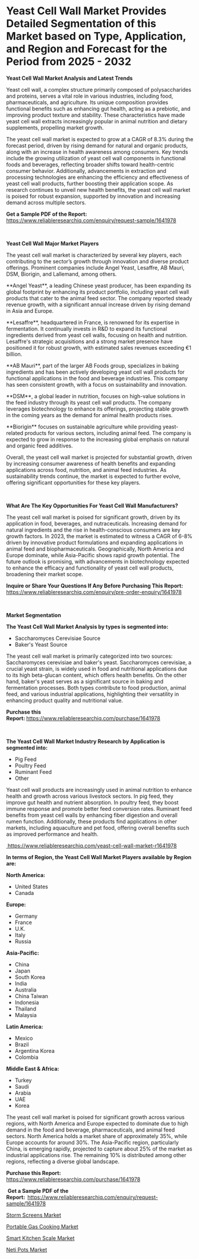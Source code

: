 <p><h1>Yeast Cell Wall Market Provides Detailed Segmentation of this Market based on Type, Application, and Region and Forecast for the Period from 2025 - 2032</h1></p><p><strong>Yeast Cell Wall Market Analysis and Latest Trends</strong></p>
<p><p>Yeast cell wall, a complex structure primarily composed of polysaccharides and proteins, serves a vital role in various industries, including food, pharmaceuticals, and agriculture. Its unique composition provides functional benefits such as enhancing gut health, acting as a prebiotic, and improving product texture and stability. These characteristics have made yeast cell wall extracts increasingly popular in animal nutrition and dietary supplements, propelling market growth.</p><p>The yeast cell wall market is expected to grow at a CAGR of 8.3% during the forecast period, driven by rising demand for natural and organic products, along with an increase in health awareness among consumers. Key trends include the growing utilization of yeast cell wall components in functional foods and beverages, reflecting broader shifts toward health-centric consumer behavior. Additionally, advancements in extraction and processing technologies are enhancing the efficiency and effectiveness of yeast cell wall products, further boosting their application scope. As research continues to unveil new health benefits, the yeast cell wall market is poised for robust expansion, supported by innovation and increasing demand across multiple sectors.</p></p>
<p><strong>Get a Sample PDF of the Report:&nbsp;</strong> <a href="https://www.reliableresearchiq.com/enquiry/request-sample/1641978?utm_campaign=121&utm_medium=2&utm_source=Github&utm_content=ia&utm_term=09022025&utm_id=yeast-cell-wall">https://www.reliableresearchiq.com/enquiry/request-sample/1641978</a></p>
<p>&nbsp;</p>
<p><strong>Yeast Cell Wall Major Market Players</strong></p>
<p><p>The yeast cell wall market is characterized by several key players, each contributing to the sector’s growth through innovation and diverse product offerings. Prominent companies include Angel Yeast, Lesaffre, AB Mauri, DSM, Biorigin, and Lallemand, among others.</p><p>**Angel Yeast**, a leading Chinese yeast producer, has been expanding its global footprint by enhancing its product portfolio, including yeast cell wall products that cater to the animal feed sector. The company reported steady revenue growth, with a significant annual increase driven by rising demand in Asia and Europe.</p><p>**Lesaffre**, headquartered in France, is renowned for its expertise in fermentation. It continually invests in R&D to expand its functional ingredients derived from yeast cell walls, focusing on health and nutrition. Lesaffre's strategic acquisitions and a strong market presence have positioned it for robust growth, with estimated sales revenues exceeding €1 billion.</p><p>**AB Mauri**, part of the larger AB Foods group, specializes in baking ingredients and has been actively developing yeast cell wall products for functional applications in the food and beverage industries. This company has seen consistent growth, with a focus on sustainability and innovation.</p><p>**DSM**, a global leader in nutrition, focuses on high-value solutions in the feed industry through its yeast cell wall products. The company leverages biotechnology to enhance its offerings, projecting stable growth in the coming years as the demand for animal health products rises.</p><p>**Biorigin** focuses on sustainable agriculture while providing yeast-related products for various sectors, including animal feed. The company is expected to grow in response to the increasing global emphasis on natural and organic feed additives.</p><p>Overall, the yeast cell wall market is projected for substantial growth, driven by increasing consumer awareness of health benefits and expanding applications across food, nutrition, and animal feed industries. As sustainability trends continue, the market is expected to further evolve, offering significant opportunities for these key players.</p></p>
<p>&nbsp;</p>
<p><strong>What Are The Key Opportunities For Yeast Cell Wall Manufacturers?</strong></p>
<p><p>The yeast cell wall market is poised for significant growth, driven by its application in food, beverages, and nutraceuticals. Increasing demand for natural ingredients and the rise in health-conscious consumers are key growth factors. In 2023, the market is estimated to witness a CAGR of 6-8% driven by innovative product formulations and expanding applications in animal feed and biopharmaceuticals. Geographically, North America and Europe dominate, while Asia-Pacific shows rapid growth potential. The future outlook is promising, with advancements in biotechnology expected to enhance the efficacy and functionality of yeast cell wall products, broadening their market scope.</p></p>
<p><strong>Inquire or Share Your Questions If Any Before Purchasing This Report:</strong> <a href="https://www.reliableresearchiq.com/enquiry/pre-order-enquiry/1641978?utm_campaign=121&utm_medium=2&utm_source=Github&utm_content=ia&utm_term=09022025&utm_id=yeast-cell-wall">https://www.reliableresearchiq.com/enquiry/pre-order-enquiry/1641978</a></p>
<p>&nbsp;</p>
<p><strong>Market Segmentation</strong></p>
<p><strong>The Yeast Cell Wall Market Analysis by types is segmented into:</strong></p>
<p><ul><li>Saccharomyces Cerevisiae Source</li><li>Baker's Yeast Source</li></ul></p>
<p><p>The yeast cell wall market is primarily categorized into two sources: Saccharomyces cerevisiae and baker's yeast. Saccharomyces cerevisiae, a crucial yeast strain, is widely used in food and nutritional applications due to its high beta-glucan content, which offers health benefits. On the other hand, baker's yeast serves as a significant source in baking and fermentation processes. Both types contribute to food production, animal feed, and various industrial applications, highlighting their versatility in enhancing product quality and nutritional value.</p></p>
<p><strong>Purchase this Report:&nbsp;</strong><a href="https://www.reliableresearchiq.com/purchase/1641978?utm_campaign=121&utm_medium=2&utm_source=Github&utm_content=ia&utm_term=09022025&utm_id=yeast-cell-wall">https://www.reliableresearchiq.com/purchase/1641978</a></p>
<p>&nbsp;</p>
<p><strong>The Yeast Cell Wall Market Industry Research by Application is segmented into:</strong></p>
<p><ul><li>Pig Feed</li><li>Poultry Feed</li><li>Ruminant Feed</li><li>Other</li></ul></p>
<p><p>Yeast cell wall products are increasingly used in animal nutrition to enhance health and growth across various livestock sectors. In pig feed, they improve gut health and nutrient absorption. In poultry feed, they boost immune response and promote better feed conversion rates. Ruminant feed benefits from yeast cell walls by enhancing fiber digestion and overall rumen function. Additionally, these products find applications in other markets, including aquaculture and pet food, offering overall benefits such as improved performance and health.</p></p>
<p><a href="https://www.reliableresearchiq.com/yeast-cell-wall-market-r1641978?utm_campaign=121&utm_medium=2&utm_source=Github&utm_content=ia&utm_term=09022025&utm_id=yeast-cell-wall">&nbsp;https://www.reliableresearchiq.com/yeast-cell-wall-market-r1641978</a></p>
<p><strong>In terms of Region, the Yeast Cell Wall Market Players available by Region are:</strong></p>
<p>
    <p> <strong> North America: </strong>
        <ul>
            <li>United States</li>
            <li>Canada</li>
        </ul>
        </p> 
    <p> <strong> Europe: </strong>
        <ul>
            <li>Germany</li>
            <li>France</li>
            <li>U.K.</li>
            <li>Italy</li>
            <li>Russia</li>
        </ul>
        </p> 
    <p> <strong> Asia-Pacific: </strong>
        <ul>
            <li>China</li>
            <li>Japan</li>
            <li>South Korea</li>
            <li>India</li>
            <li>Australia</li>
            <li>China Taiwan</li>
            <li>Indonesia</li>
            <li>Thailand</li>
            <li>Malaysia</li>
        </ul>
        </p> 
    <p> <strong> Latin America: </strong>
        <ul>
            <li>Mexico</li>
            <li>Brazil</li>
            <li>Argentina Korea</li>
            <li>Colombia</li>
        </ul>
        </p> 
    <p> <strong> Middle East & Africa: </strong>
        <ul>
            <li>Turkey</li>
            <li>Saudi</li>
            <li>Arabia</li>
            <li>UAE</li>
            <li>Korea</li>
        </ul>
    </p>
    </p>
<p><p>The yeast cell wall market is poised for significant growth across various regions, with North America and Europe expected to dominate due to high demand in the food and beverage, pharmaceuticals, and animal feed sectors. North America holds a market share of approximately 35%, while Europe accounts for around 30%. The Asia-Pacific region, particularly China, is emerging rapidly, projected to capture about 25% of the market as industrial applications rise. The remaining 10% is distributed among other regions, reflecting a diverse global landscape.</p></p>
<p><strong>Purchase this Report: </strong><a href="https://www.reliableresearchiq.com/purchase/1641978?utm_campaign=121&utm_medium=2&utm_source=Github&utm_content=ia&utm_term=09022025&utm_id=yeast-cell-wall">https://www.reliableresearchiq.com/purchase/1641978</a></p>
<p>&nbsp;<strong>Get a Sample PDF of the Report:&nbsp;&nbsp;</strong><a href="https://www.reliableresearchiq.com/enquiry/request-sample/1641978?utm_campaign=121&utm_medium=2&utm_source=Github&utm_content=ia&utm_term=09022025&utm_id=yeast-cell-wall">https://www.reliableresearchiq.com/enquiry/request-sample/1641978</a></p>
<p><strong></strong></p>
<p><p><a href="https://github.com/fisyaavneel/Market-Research-Report-List-1/blob/main/storm-screens-market.md?utm_campaign=121&utm_medium=2&utm_source=Github&utm_content=ia&utm_term=09022025&utm_id=yeast-cell-wall">Storm Screens Market</a></p><p><a href="https://github.com/cornuznwazue/Market-Research-Report-List-1/blob/main/portable-gas-cooking-market.md?utm_campaign=121&utm_medium=2&utm_source=Github&utm_content=ia&utm_term=09022025&utm_id=yeast-cell-wall">Portable Gas Cooking Market</a></p><p><a href="https://github.com/darusesrak/Market-Research-Report-List-1/blob/main/smart-kitchen-scale-market.md?utm_campaign=121&utm_medium=2&utm_source=Github&utm_content=ia&utm_term=09022025&utm_id=yeast-cell-wall">Smart Kitchen Scale Market</a></p><p><a href="https://github.com/mupumafrhad/Market-Research-Report-List-1/blob/main/neti-pots-market.md?utm_campaign=121&utm_medium=2&utm_source=Github&utm_content=ia&utm_term=09022025&utm_id=yeast-cell-wall">Neti Pots Market</a></p></p>